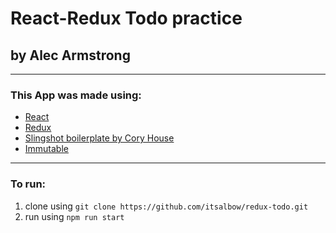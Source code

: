 # React-Redux Todo practice
## by Alec Armstrong

---
### This App was made using:
* [React](https://facebook.github.io/react/)
* [Redux](http://redux.js.org/)
* [Slingshot boilerplate by Cory House](https://github.com/coryhouse/react-slingshot)
* [Immutable](https://facebook.github.io/immutable-js/)
---
### To run:
1. clone using `git clone https://github.com/itsalbow/redux-todo.git`
2. run using `npm run start`
